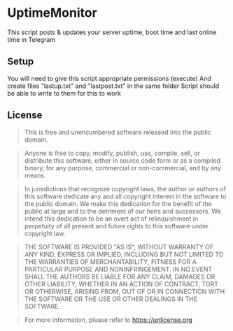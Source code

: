 # UptimeMonitor
This script posts &amp; updates your server uptime, boot time and last online time in Telegram

## Setup

You will need to give this script appropriate permissions (execute)
And create files "lastup.txt" and "lastpost.txt" in the same folder
Script should be able to write to them for this to work


## License
>This is free and unencumbered software released into the public domain.

>Anyone is free to copy, modify, publish, use, compile, sell, or
distribute this software, either in source code form or as a compiled
binary, for any purpose, commercial or non-commercial, and by any
means.

>In jurisdictions that recognize copyright laws, the author or authors
of this software dedicate any and all copyright interest in the
software to the public domain. We make this dedication for the benefit
of the public at large and to the detriment of our heirs and
successors. We intend this dedication to be an overt act of
relinquishment in perpetuity of all present and future rights to this
software under copyright law.

>THE SOFTWARE IS PROVIDED "AS IS", WITHOUT WARRANTY OF ANY KIND,
EXPRESS OR IMPLIED, INCLUDING BUT NOT LIMITED TO THE WARRANTIES OF
MERCHANTABILITY, FITNESS FOR A PARTICULAR PURPOSE AND NONINFRINGEMENT.
IN NO EVENT SHALL THE AUTHORS BE LIABLE FOR ANY CLAIM, DAMAGES OR
OTHER LIABILITY, WHETHER IN AN ACTION OF CONTRACT, TORT OR OTHERWISE,
ARISING FROM, OUT OF OR IN CONNECTION WITH THE SOFTWARE OR THE USE OR
OTHER DEALINGS IN THE SOFTWARE.

>For more information, please refer to <https://unlicense.org>
